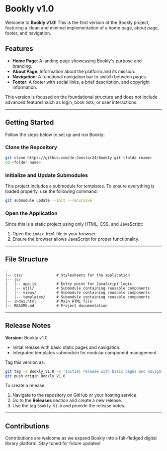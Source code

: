 # Bookly v1.0

Welcome to **Bookly v1.0**! This is the first version of the Bookly project, featuring a clean and minimal implementation of a home page, about page, footer, and navigation.

## Features
- **Home Page**: A landing page showcasing Bookly's purpose and branding.
- **About Page**: Information about the platform and its mission.
- **Navigation**: A functional navigation bar to switch between pages.
- **Footer**: A footer with social links, a brief description, and copyright information.

This version is focused on the foundational structure and does not include advanced features such as login, book lists, or user interactions.

---

## Getting Started

Follow the steps below to set up and run Bookly:

### Clone the Repository
```bash
git clone https://github.com/Je-Joestar24/Bookly.git <folde rname>
cd <folder name>
```

### Initialize and Update Submodules
This project includes a submodule for templates. To ensure everything is loaded properly, use the following command:
```bash
git submodule update --init --recursive
```

### Open the Application
Since this is a static project using only HTML, CSS, and JavaScript:
1. Open the `index.html` file in your browser.
2. Ensure the browser allows JavaScript for proper functionality.

---

## File Structure
```
.
|-- css/               # Stylesheets for the application
|-- js/
|   |-- app.js         # Entry point for JavaScript logic
|   |-- util/          # Submodule containing reusable components
|   |-- views/         # Submodule containing reusable components
|   |-- templates/     # Submodule containing reusable components
|-- index.html         # Main HTML file
|-- README.md          # Project documentation
```

---

## Release Notes
**Version:** Bookly v1.0

- Initial release with basic static pages and navigation.
- Integrated templates submodule for modular component management.

Tag this version as:
```bash
git tag -a Bookly_V1.0 -m "Initial release with basic pages and navigation"
git push origin Bookly_V1.0
```

To create a release:
1. Navigate to the repository on GitHub or your hosting service.
2. Go to the **Releases** section and create a new release.
3. Use the tag `Bookly_V1.0` and provide the release notes.

---

## Contributions
Contributions are welcome as we expand Bookly into a full-fledged digital library platform. Stay tuned for future updates!
